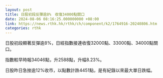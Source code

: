 ```yaml
---
layout: post
title: 日股初段反彈逾8%　收復34000點關口
date: 2024-08-06 08:16:25.000000000 +08:00
link: https://news.rthk.hk/rthk/ch/component/k2/1764916-20240806.htm
categories: rthk
---
```


日股初段顯著反彈逾8%，日經指數接連收復32000點、33000點、34000點關口。

指數較早時報34046點，升2588點，升幅8.23%。

日股昨日急挫逾12%收市，以點數計跌4451點，是有紀錄以來最大單日跌幅。
